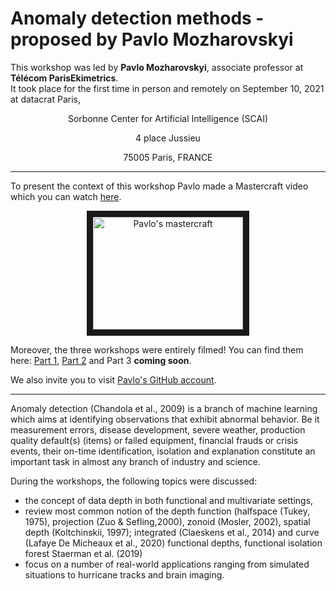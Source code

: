 # Anomaly detection methods - proposed by Pavlo Mozharovskyi

This workshop was led by **Pavlo Mozharovskyi**, associate professor at **Télécom ParisEkimetrics**.  
It took place for the first time in person and remotely on September 10, 2021 at datacrat Paris,
<p align="center"> Sorbonne Center for Artificial Intelligence (SCAI) </p>
<p align="center"> 4 place Jussieu </p>
<p align="center"> 75005 Paris, FRANCE </p>


---


[//]: # (This is a comment.)
<!--- Ceci est un commentaire - Mastercraft de Pavlo : https://youtu.be/5Wxrg1yj3wc | https://www.youtube.com/watch?v=5Wxrg1yj3wc--->
To present the context of this workshop Pavlo made a Mastercraft video which you can watch [here](https://youtu.be/5Wxrg1yj3wc).
<p align="center"> <a href="http://www.youtube.com/watch?feature=player_embedded&v=5Wxrg1yj3wc" target="_blank"><img src="http://img.youtube.com/vi/5Wxrg1yj3wc/0.jpg" alt="Pavlo's mastercraft" width="240" height="180" border="10" /></a> </p>

Moreover, the three workshops were entirely filmed! You can find them here: [Part 1](https://www.youtube.com/watch?v=Y4DOQnv76cg&t=2354s), [Part 2](https://www.youtube.com/watch?v=ZhVqGqXt34o&t=2s) and Part 3 **coming soon**.

We also invite you to visit [Pavlo's GitHub account](https://github.com/pavlomozharovskyi).

---

Anomaly detection (Chandola et al., 2009) is a branch of machine learning which aims at identifying observations that exhibit abnormal behavior. Be it measurement errors, disease development, severe weather, production quality default(s) (items) or failed equipment, financial frauds or crisis events, their on-time identification, isolation and explanation constitute an important task in almost any branch of industry and science.

During the workshops, the following topics were discussed:
 - the concept of data depth in both functional and multivariate settings,
 - review most common notion of the depth function (halfspace (Tukey, 1975), projection (Zuo & Sefling,2000), zonoid (Mosler, 2002), spatial depth (Koltchinskii, 1997); integrated (Claeskens et al., 2014) and curve (Lafaye De Micheaux et al., 2020) functional depths, functional isolation forest Staerman et al. (2019)
 - focus on a number of real-world applications ranging from simulated situations to hurricane tracks and brain imaging.



